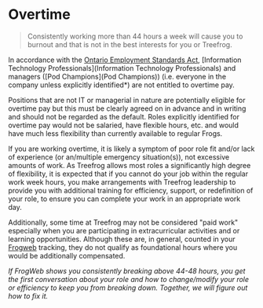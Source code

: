 # Overtime

> Consistently working more than 44 hours a week will cause you to burnout and that is not in the best interests for you or Treefrog.

In accordance with the [Ontario Employment Standards Act](http://www.ontario.ca/laws/regulation/010285), [Information Technology Professionals](Information Technology Professionals) and managers ([Pod Champions](Pod Champions)) (i.e. everyone in the company unless explicitly identified*)  are not entitled to overtime pay.

Positions that are not IT or managerial in nature are potentially eligible for overtime pay but this must be clearly agreed on in advance and in writing and should not be regarded as the default. Roles explicitly identified for overtime pay would not be salaried, have flexible hours, etc. and would have much less flexibility than currently available to regular Frogs.

If you are working overtime, it is likely a symptom of poor role fit and/or lack of experience (or an/multiple emergency situation(s)), not excessive amounts of work. As Treefrog allows most roles a significantly high degree of flexibility, it is expected that if you cannot do your job within the regular work week hours, you make arrangements with Treefrog leadership to provide you with additional training for efficiency, support, or redefinition of your role, to ensure you can complete your work in an appropriate work day.

Additionally, some time at Treefrog may not be considered "paid work"  especially when you are participating in extracurricular activities and or learning opportunities. Although these are, in general, counted in your [Frogweb](manual/Frogweb) tracking, they do not qualify as foundational hours where you would be additionally compensated.

*If FrogWeb shows you consistently breaking above 44-48 hours, you get the first conversation about your role and how to change/modify your role or efficiency to keep you from breaking down. Together, we will figure out how to fix it.*

